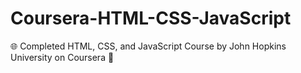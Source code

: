 # Coursera-HTML-CSS-JavaScript
🌐 Completed HTML, CSS, and JavaScript Course by John Hopkins University on Coursera 🚀
